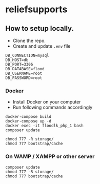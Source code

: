 # reliefsupports

## How to setup locally.

* Clone the repo.
* Create and update `.env` file

```
DB_CONNECTION=mysql
DB_HOST=db
DB_PORT=3306
DB_DATABASE=flood
DB_USERNAME=root
DB_PASSWORD=root
```

### Docker

* Install Docker on your computer
* Run following commands accordingly

```
docker-compose build
docker-compose up -d
docker exec -it floodlk_php_1 bash
composer update

chmod 777 -R storage/
chmod 777 bootstrap/cache 
```

### On WAMP / XAMPP or other server

```
composer update
chmod 777 -R storage/
chmod 777 bootstrap/cache
```
